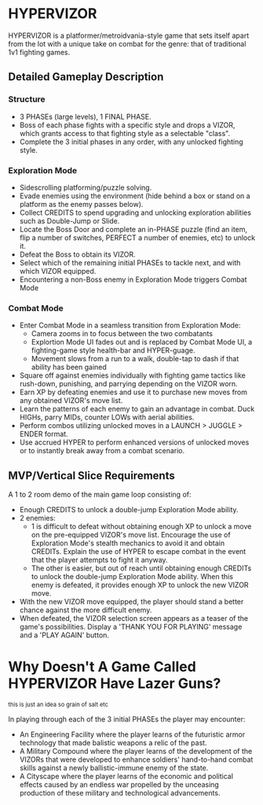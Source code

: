 # HYPERVIZOR

HYPERVIZOR is a platformer/metroidvania-style game that sets itself apart from the lot with a unique take on combat for the genre: that of traditional 1v1 fighting games.

## Detailed Gameplay Description

### Structure

- 3 PHASEs (large levels), 1 FINAL PHASE.
- Boss of each phase fights with a specific style and drops a VIZOR, which grants access to that fighting style as a selectable "class".
- Complete the 3 initial phases in any order, with any unlocked fighting style.

### Exploration Mode

- Sidescrolling platforming/puzzle solving.
- Evade enemies using the environment (hide behind a box or stand on a platform as the enemy passes below).
- Collect CREDITS to spend upgrading and unlocking exploration abilities such as Double-Jump or Slide.
- Locate the Boss Door and complete an in-PHASE puzzle (find an item, flip a number of switches, PERFECT a number of enemies, etc) to unlock it.
- Defeat the Boss to obtain its VIZOR.
- Select which of the remaining initial PHASEs to tackle next, and with which VIZOR equipped.
- Encountering a non-Boss enemy in Exploration Mode triggers Combat Mode

### Combat Mode

- Enter Combat Mode in a seamless transition from Exploration Mode:
  - Camera zooms in to focus between the two combatants
  - Explortion Mode UI fades out and is replaced by Combat Mode UI, a fighting-game style health-bar and HYPER-guage.
  - Movement slows from a run to a walk, double-tap to dash if that ability has been gained
- Square off against enemies individually with fighting game tactics like rush-down, punishing, and parrying depending on the VIZOR worn.
- Earn XP by defeating enemies and use it to purchase new moves from any obtained VIZOR's move list.
- Learn the patterns of each enemy to gain an advantage in combat. Duck HIGHs, parry MIDs, counter LOWs with aerial abilities.
- Perform combos utilizing unlocked moves in a LAUNCH > JUGGLE > ENDER format.
- Use accrued HYPER to perform enhanced versions of unlocked moves or to instantly break away from a combat scenario.

## MVP/Vertical Slice Requirements

A 1 to 2 room demo of the main game loop consisting of:

- Enough CREDITS to unlock a double-jump Exploration Mode ability.
- 2 enemies:
  - 1 is difficult to defeat without obtaining enough XP to unlock a move on the pre-equipped VIZOR's move list. Encourage the use of Exploration Mode's stealth mechanics to avoid it and obtain CREDITs. Explain the use of HYPER to escape combat in the event that the player attempts to fight it anyway.
  - The other is easier, but out of reach until obtaining enough CREDITs to unlock the double-jump Exploration Mode ability. When this enemy is defeated, it provides enough XP to unlock the new VIZOR move.
- With the new VIZOR move equipped, the player should stand a better chance against the more difficult enemy.
- When defeated, the VIZOR selection screen appears as a teaser of the game's possibilities. Display a 'THANK YOU FOR PLAYING' message and a 'PLAY AGAIN' button.

# Why Doesn't A Game Called HYPERVIZOR Have Lazer Guns?

<sub>this is just an idea so grain of salt etc</sub>

In playing through each of the 3 initial PHASEs the player may encounter:

- An Engineering Facility where the player learns of the futuristic armor technology that made balistic weapons a relic of the past.
- A Military Compound where the player learns of the development of the VIZORs that were developed to enhance soldiers' hand-to-hand combat skills against a newly ballistic-immune enemy of the state.
- A Cityscape where the player learns of the economic and political effects caused by an endless war propelled by the unceasing production of these military and technological advancements.
